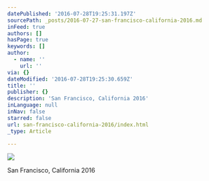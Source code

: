 ```yaml
---
datePublished: '2016-07-28T19:25:31.197Z'
sourcePath: _posts/2016-07-27-san-francisco-california-2016.md
inFeed: true
authors: []
hasPage: true
keywords: []
author:
  - name: ''
    url: ''
via: {}
dateModified: '2016-07-28T19:25:30.659Z'
title: ''
publisher: {}
description: 'San Francisco, California 2016'
inLanguage: null
inNav: false
starred: false
url: san-francisco-california-2016/index.html
_type: Article

---
```

![](https://the-grid-user-content.s3-us-west-2.amazonaws.com/44396ec0-55ae-4ddb-a25a-ed6679b608f6.jpg)

San Francisco, California 2016